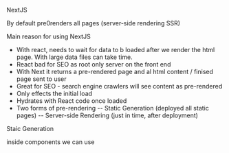 NextJS

By default pre0renders all pages (server-side rendering SSR)

Main reason for using NextJS

- With react, needs to wait for data to b loaded after we render the html page. With large data files can take time.
- React bad for SEO as root only server on the front end
- With Next it returns a pre-rendered page and al html content / finised page sent to user
- Great for SEO - search engine crawlers will see content as pre-rendered
- Only effects the initial load
- Hydrates with React code once loaded
- Two forms of pre-rendering
  -- Static Generation (deployed all static pages)
  -- Server-side Rendering (just in time, after deployment)

Staic Generation

inside components we can use
